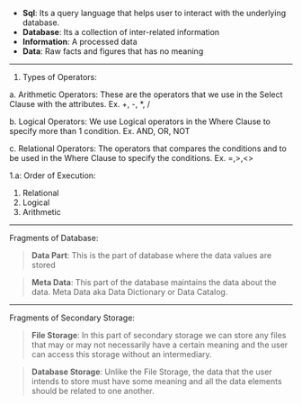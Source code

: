 * **Sql**: Its a query language that helps user to interact with the underlying database.
* **Database**: Its a collection of inter-related information
* **Information**: A processed data
* **Data**: Raw facts and figures that has no meaning


***

1. Types of Operators: 

a. Arithmetic Operators: These are the operators that we use in the Select Clause with the attributes. Ex. +, -, *, /

b. Logical Operators: We use Logical operators in the Where Clause to specify more than 1 condition. Ex. AND, OR, NOT

c. Relational Operators: The operators that compares the conditions and to be used in the Where Clause to specify the conditions. Ex. =,>,<>


1.a: Order of Execution: 
1. Relational
2. Logical 
3. Arithmetic 


***
Fragments of Database: 
 > **Data Part**: This is the part of database where the data values are stored
 
 > **Meta Data**: This part of the database maintains the data about the data. Meta Data aka Data Dictionary or Data Catalog.  

 ***
 Fragments of Secondary Storage: 
 > **File Storage**: In this part of secondary storage we can store any files that may or may not necessarily have a certain meaning and the user can access this storage without an intermediary. 

 > **Database Storage**: Unlike the File Storage, the data that the user intends to store must have some meaning and all the data elements should be related to one another.